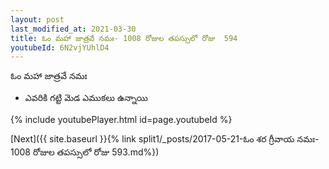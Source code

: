 ```yaml
---
layout: post
last_modified_at: 2021-03-30
title: ఓం మహా జాత్రవే నమః- 1008 రోజుల తపస్సులో రోజు  594
youtubeId: 6N2vjYUhlD4
---
```

 
 
 ఓం మహా జాత్రవే నమః  
 
 -  ఎవరికి గట్టి మెడ ఎముకలు ఉన్నాయి 
 
  
 
  
 
 
 
 
 
 


{% include youtubePlayer.html id=page.youtubeId %}
 
[Next]({{ site.baseurl }}{% link  split1/_posts/2017-05-21-ఓం శర గ్రీవాయ నమః- 1008 రోజుల తపస్సులో రోజు  593.md%})
 
